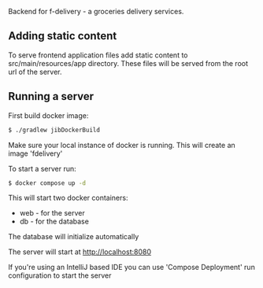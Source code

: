 Backend for f-delivery - a groceries delivery services.

## Adding static content
To serve frontend application files add static content to src/main/resources/app directory.
These files will be served from the root url of the server. 

## Running a server

First build docker image:
```bash
$ ./gradlew jibDockerBuild
```
Make sure your local instance of docker is running.
This will create an image 'fdelivery'

To start a server run:
```bash
$ docker compose up -d
```
This will start two docker containers:
- web - for the server
- db - for the database

The database will initialize automatically

The server will start at [http://localhost:8080](http://localhost:8080)

If you're using an IntelliJ based IDE you can use 'Compose Deployment' run configuration to start the server